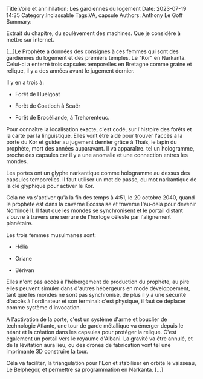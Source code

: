 ﻿Title:Voile et annihilation: Les gardiennes du logement
Date: 2023-07-19 14:35
Category:Inclassable
Tags:VA, capsule
Authors: Anthony Le Goff
Summary:

Extrait du chapitre, du soulèvement des machines. Que je considère à mettre sur internet.  

  

\[...\]Le Prophète a données des consignes à ces femmes qui sont des gardiennes du logement et des premiers temples. Le "Kor" en Narkanta. Celui-ci a enterré trois capsules temporelles en Bretagne comme graine et relique, il y a des années avant le jugement dernier.  

Il y en a trois à:  

*   Forêt de Huelgoat  
    
*   Forêt de Coatloch à Scaër  
    
*   Forêt de Brocéliande, à Trehorenteuc.  
    

Pour connaître la localisation exacte, c'est codé, sur l'histoire des forêts et la carte par la linguistique. Elles vont être aidé pour trouver l'accès à la porte du Kor et guider au jugement dernier grâce à Thaïs, le lapin du prophète, mort des années auparavant. Il va apparaître. tel un hologramme, proche des capsules car il y a une anomalie et une connection entres les mondes.  

Les portes ont un glyphe narkantique comme hologramme au dessus des capsules temporelles. Il faut utiliser un mot de passe, du mot narkantique de la clé glyphique pour activer le Kor.  

Cela ne va s'activer qu'à la fin des temps à 4:51, le 20 octobre 2040, quand le prophète est dans la caverne Écossaise et traverse l'au-delà pour devenir Nominoë II. Il faut que les mondes se synchronisent et le portail distant s'ouvre à travers une serrure de l'horloge céleste par l'alignement planétaire.  

Les trois femmes musulmanes sont:  

*   Hélia  
    
*   Oriane  
    
*   Bérivan  
    

Elles n'ont pas accès à l'hébergement de production du prophète, au pire elles peuvent simuler dans d'autres hébergeurs en mode développement, tant que les mondes ne sont pas synchronisé, de plus il y a une sécurité d'accès à l'ordinateur et son terminal: c'est physique, il faut ce déplacer comme système d'invocation.  

A l'activation de la porte, c'est un système d'arme et bouclier de technologie Atlante, une tour de garde métallique va émerger depuis le néant et la création dans les capsules pour protéger la relique. C'est également un portail vers le royaume d'Albani. La gravité va être annulé, et de la lévitation aura lieu, ou des drones de fabrication vont tel une imprimante 3D construire la tour.  

Cela va faciliter, la triangulation pour l'Eon et stabiliser en orbite le vaisseau, Le Belphégor, et permettre sa programmation en Narkanta. \[...\]